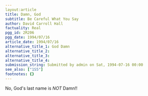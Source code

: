 ```yaml
---
layout:article
title: Damn, God
subtitle: Be Careful What You Say
author: David Carroll Hall
factuality: Real
pgg_id: 2R206
pgg_date: 1994/07/16
article_date: 1994/07/16
alternative_title_1: God Damn
alternative_title_2: 
alternative_title_3: 
alternative_title_4: 
submission_string: Submitted by admin on Sat, 1994-07-16 00:00
see_also: ["1S5"]
footnotes: {}
---
```

<div>
<p>No, God's last name is <em>NOT</em> Damn!!</p>
</div>
